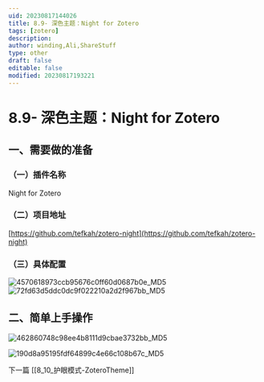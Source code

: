 ```yaml
---
uid: 20230817144026
title: 8.9- 深色主题：Night for Zotero
tags: [zotero]
description: 
author: winding,Ali,ShareStuff
type: other
draft: false
editable: false
modified: 20230817193221
---
```


# 8.9- 深色主题：Night for Zotero

## 一、需要做的准备

### （一）插件名称

 Night for Zotero

### （二）项目地址

 [https://github.com/tefkah/zotero-night](https://github.com/tefkah/zotero-night)

### （三）具体配置

 ![4570618973ccb95676c0ff60d0687b0e_MD5](https://cdn.pkmer.cn/images/202308171546181.png!pkmer)![72fd63d5ddc0dc9f022210a2d2f967bb_MD5](https://cdn.pkmer.cn/images/202308171546182.png!pkmer)

## 二、简单上手操作

![462860748c98ee4b8111d9cbae3732bb_MD5](https://cdn.pkmer.cn/images/202308171546183.png!pkmer)

![190d8a95195fdf64899c4e66c108b67c_MD5](https://cdn.pkmer.cn/images/202308171546184.png!pkmer)

下一篇 [[8_10_护眼模式-ZoteroTheme]]